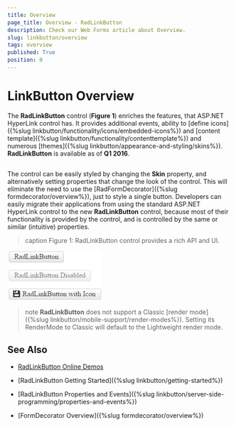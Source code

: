 ```yaml
---
title: Overview
page_title: Overview - RadLinkButton
description: Check our Web Forms article about Overview.
slug: linkbutton/overview
tags: overview
published: True
position: 0
---
```


# LinkButton Overview

The **RadLinkButton** control (**Figure 1**) enriches the features, that ASP.NET HyperLink control has. It provides additional events, ability to [define icons]({%slug linkbutton/functionality/icons/embedded-icons%}) and [content template]({%slug linkbutton/functionality/contenttemplate%}) and numerous [themes]({%slug linkbutton/appearance-and-styling/skins%}). **RadLinkButton** is available as of **Q1 2016**.

##

The control can be easily styled by changing the **Skin** property, and alternatively setting properties that change the look of the control. This will eliminate the need to use the [RadFormDecorator]({%slug formdecorator/overview%}), just to style a single button. Developers can easily migrate their applications from using the standard ASP.NET HyperLink control to the new **RadLinkButton** control, because most of their functionality is provided by the control, and is controlled by the same or similar (intuitive) properties.

>caption Figure 1: RadLinkButton control provides a rich API and UI.

![RadLinkButton](images/buttons.png)

>note **RadLinkButton** does not support a Classic [render mode]({%slug linkbutton/mobile-support/render-modes%}). Setting its RenderMode to Classic will default to the Lightweight render mode.

<!--
Code that creates Figure 1:
<telerik:RadLinkButton runat="server" ID="RadLinkButton1" Text="RadLinkButton"></telerik:RadLinkButton>
<br />
<br />
<telerik:RadLinkButton runat="server" ID="RadLinkButton2" Text="RadLinkButton Disabled" Enabled="false"></telerik:RadLinkButton>
<br />
<br />
<telerik:RadLinkButton runat="server" ID="RadLinkButton3" Text="RadLinkButton with Icon">
	<Icon CssClass="rbSave" />
</telerik:RadLinkButton>
-->

## See Also

 * [RadLinkButton Online Demos](https://demos.telerik.com/aspnet-ajax/linkbutton/examples/overview/defaultcs.aspx)
 
 * [RadLinkButton Getting Started]({%slug linkbutton/getting-started%})
 
 * [RadLinkButton Properties and Events]({%slug linkbutton/server-side-programming/properties-and-events%})
 
 * [FormDecorator Overview]({%slug formdecorator/overview%})
